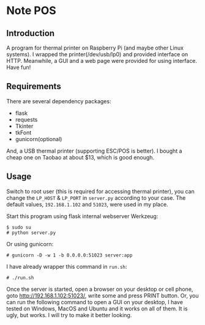 # Note POS

## Introduction

A program for thermal printer on Raspberry Pi (and maybe other Linux systems).
I wrapped the printer(/dev/usb/lp0) and provided interface on HTTP.
Meanwhile, a GUI and a web page were provided for using interface.
Have fun!

## Requirements

There are several dependency packages:

* flask
* requests
* Tkinter
* tkFont
* gunicorn(optional)

And, a USB thermal printer (supporting ESC/POS is better).
I bought a cheap one on Taobao at about $13, which is good enough.

## Usage

Switch to root user (this is required for accessing thermal printer),
you can change the `LP_HOST` & `LP_PORT` in `server.py` according to your case.
The default values, `192.168.1.102` and `51023`, were used in my place.

Start this program using flask internal webserver Werkzeug:
    
    $ sudo su
    # python server.py

Or using gunicorn:

    # gunicorn -D -w 1 -b 0.0.0.0:51023 server:app

I have already wrapper this command in `run.sh`:

    # ./run.sh

Once the server is started, open a browser on your desktop or cell phone,
goto http://192.168.1.102:51023/, write some and press PRINT button.
Or, you can run the following command to open a GUI on your desktop,
I have tested on Windows, MacOS and Ubuntu and it works on all of them.
It is ugly, but works. I will try to make it better looking.
